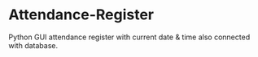 # Attendance-Register
Python GUI attendance register with current date &amp; time also connected with database.
